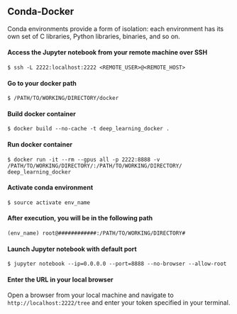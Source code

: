## Conda-Docker
Conda environments provide a form of isolation: each environment has its own set of C libraries, Python libraries, binaries, and so on. 

#### Access the Jupyter notebook from your remote machine over SSH
```
$ ssh -L 2222:localhost:2222 <REMOTE_USER>@<REMOTE_HOST>
```

#### Go to your docker path
```
$ /PATH/TO/WORKING/DIRECTORY/docker 
```

#### Build docker container
```
$ docker build --no-cache -t deep_learning_docker .
```

#### Run docker container
```
$ docker run -it --rm --gpus all -p 2222:8888 -v /PATH/TO/WORKING/DIRECTORY/:/PATH/TO/WORKING/DIRECTORY/ deep_learning_docker
```

#### Activate conda environment
```
$ source activate env_name
```

#### After execution, you will be in the following path
```
(env_name) root@############:/PATH/TO/WORKING/DIRECTORY#
```

#### Launch Jupyter notebook with default port
```
$ jupyter notebook --ip=0.0.0.0 --port=8888 --no-browser --allow-root
```

#### Enter the URL in your local browser 
Open a browser from your local machine and navigate to
`http://localhost:2222/tree`
and enter your token specified in your terminal.









